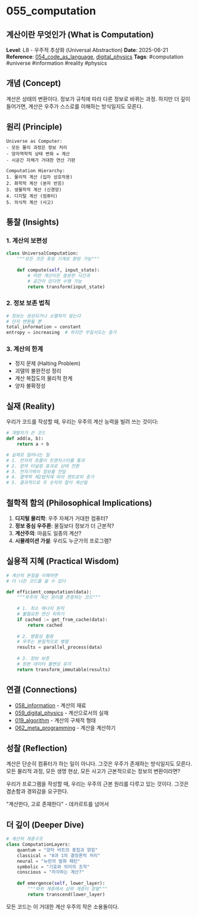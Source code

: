 # 055_computation

## 계산이란 무엇인가 (What is Computation)

**Level**: L8 - 우주적 추상화 (Universal Abstraction)
**Date**: 2025-06-21
**Reference**: [054_code_as_language](054_code_as_language.md), [digital_physics](059_digital_physics.md)
**Tags**: #computation #universe #information #reality #physics

## 개념 (Concept)

계산은 상태의 변환이다. 정보가 규칙에 따라 다른 정보로 바뀌는 과정. 하지만 더 깊이 들어가면, 계산은 우주가 스스로를 이해하는 방식일지도 모른다.

## 원리 (Principle)

```
Universe as Computer:
- 모든 물리 과정은 정보 처리
- 양자역학적 상태 변화 = 계산
- 시공간 자체가 거대한 연산 기판

Computation Hierarchy:
1. 물리적 계산 (입자 상호작용)
2. 화학적 계산 (분자 반응)
3. 생물학적 계산 (신경망)
4. 디지털 계산 (컴퓨터)
5. 의식적 계산 (사고)
```

## 통찰 (Insights)

### 1. 계산의 보편성
```python
class UniversalComputation:
    """모든 것은 튜링 기계로 환원 가능"""
    
    def compute(self, input_state):
        # 어떤 계산이든 충분한 시간과
        # 공간이 있다면 수행 가능
        return transform(input_state)
```

### 2. 정보 보존 법칙
```python
# 정보는 생성되거나 소멸하지 않는다
# 단지 변환될 뿐
total_information = constant
entropy = increasing  # 하지만 무질서도는 증가
```

### 3. 계산의 한계
- 정지 문제 (Halting Problem)
- 괴델의 불완전성 정리
- 계산 복잡도의 물리적 한계
- 양자 불확정성

## 실재 (Reality)

우리가 코드를 작성할 때, 우리는 우주의 계산 능력을 빌려 쓰는 것이다:

```python
# 개발자가 쓴 코드
def add(a, b):
    return a + b

# 실제로 일어나는 일
# 1. 전자의 흐름이 트랜지스터를 통과
# 2. 양자 터널링 효과로 상태 전환
# 3. 전자기력이 정보를 전달
# 4. 열역학 제2법칙에 따라 엔트로피 증가
# 5. 결과적으로 두 숫자의 합이 계산됨
```

## 철학적 함의 (Philosophical Implications)

1. **디지털 물리학**: 우주 자체가 거대한 컴퓨터?
2. **정보 중심 우주론**: 물질보다 정보가 더 근본적?
3. **계산주의**: 마음도 일종의 계산?
4. **시뮬레이션 가설**: 우리도 누군가의 프로그램?

## 실용적 지혜 (Practical Wisdom)

```python
# 계산의 본질을 이해하면
# 더 나은 코드를 쓸 수 있다

def efficient_computation(data):
    """우주의 계산 원리를 존중하는 코드"""
    
    # 1. 최소 에너지 원칙
    # 불필요한 연산 피하기
    if cached := get_from_cache(data):
        return cached
    
    # 2. 병렬성 활용
    # 우주는 본질적으로 병렬
    results = parallel_process(data)
    
    # 3. 정보 보존
    # 원본 데이터 불변성 유지
    return transform_immutable(results)
```

## 연결 (Connections)

- [058_information](058_information.md) - 계산의 재료
- [059_digital_physics](059_digital_physics.md) - 계산으로서의 실재
- [019_algorithm](019_algorithm.md) - 계산의 구체적 형태
- [062_meta_programming](062_meta_programming.md) - 계산을 계산하기

## 성찰 (Reflection)

계산은 단순히 컴퓨터가 하는 일이 아니다. 그것은 우주가 존재하는 방식일지도 모른다. 모든 물리적 과정, 모든 생명 현상, 모든 사고가 근본적으로는 정보의 변환이라면?

우리가 프로그램을 작성할 때, 우리는 우주의 근본 원리를 다루고 있는 것이다. 그것은 겸손함과 경외감을 요구한다.

"계산한다, 고로 존재한다" - 데카르트를 넘어서

## 더 깊이 (Deeper Dive)

```python
# 계산의 계층구조
class ComputationLayers:
    quantum = "양자 비트의 중첩과 얽힘"
    classical = "0과 1의 결정론적 처리"
    neural = "뉴런의 발화 패턴"
    symbolic = "기호와 의미의 조작"
    conscious = "자각하는 계산?"
    
    def emergence(self, lower_layer):
        """하위 계층에서 상위 계층이 창발"""
        return transcend(lower_layer)
```

모든 코드는 이 거대한 계산 우주의 작은 소용돌이다.